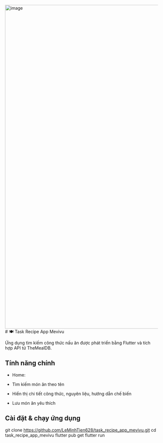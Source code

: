 <img width="510" height="1069" alt="image" src="https://github.com/user-attachments/assets/8fbdf4ff-7449-4197-8eec-1671c21623c4" /># 🍽️ Task Recipe App Mevivu

Ứng dụng tìm kiếm công thức nấu ăn được phát triển bằng Flutter và tích hợp API từ TheMealDB.

## Tính năng chính
- Home:
  

- Tìm kiếm món ăn theo tên
- Hiển thị chi tiết công thức, nguyên liệu, hướng dẫn chế biến
- Lưu món ăn yêu thích

## Cài đặt & chạy ứng dụng
git clone https://github.com/LeMinhTien628/task_recipe_app_mevivu.git
cd task_recipe_app_mevivu
flutter pub get
flutter run
